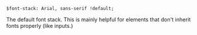 ```
$font-stack: Arial, sans-serif !default;
```

The default font stack. This is mainly helpful for elements that don't inherit fonts properly (like inputs.)
